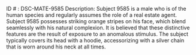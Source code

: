 ID # : DSC-MATE-9585
Description: Subject 9585 is a male who is of the human species and regularly assumes the role of a real estate agent. Subject 9585 possesses striking orange stripes on his face, which blend seamlessly with his natural complexion. It is believed that these distinctive features are the result of exposure to an anomalous stimulus. The subject typically covers its head with a hoodie, accessorizing with a silver chain that is worn around his neck at all times. 